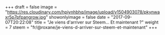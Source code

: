 +++
draft = false
image = "https://res.cloudinary.com/hpiynhbhq/image/upload/v1504903078/pkynwaxr5p7pfpangrow.jpg"
showonlyimage = false
date = "2017-09-07T20:22:08"
title = "Je viens d'arriver sur Steem… Et maintenant ?"
weight = 7
steem = "fr/@roxane/je-viens-d-arriver-sur-steem-et-maintenant"
+++

<!--more-->

